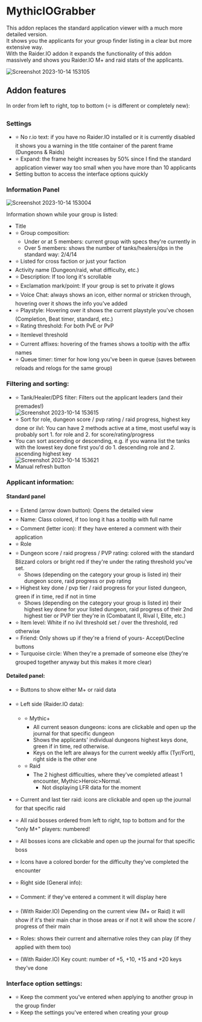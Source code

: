 # MythicIOGrabber

This addon replaces the standard application viewer with a much more detailed version.<br>
It shows you the applicants for your group finder listing in a clear but more extensive way.<br>
With the Raider.IO addon it expands the functionality of this addon massively and shows you Raider.IO M+ and raid stats of the applicants.<br>

![Screenshot 2023-10-14 153105](https://github.com/NintendoLink07/MythicIOGrabber/assets/3246525/ba1e5cab-a7b5-4871-ab37-12f6a18a27ec)

## Addon features
In order from left to right, top to bottom (:star: is different or completely new):

### Settings
- :star: No r.io text: if you have no Raider.IO installed or it is currently disabled it shows you a warning in the title container of the parent frame (Dungeons & Raids)
- :star: Expand: the frame height increases by 50% since I find the standard application viewer way too small when you have more than 10 applicants
- Setting button to access the interface options quickly

### Information Panel
![Screenshot 2023-10-14 153004](https://github.com/NintendoLink07/MythicIOGrabber/assets/3246525/30286e83-a349-4477-a51a-f27832bf278e)

Information shown while your group is listed:<br>
- Title
- :star: Group composition:
	- Under or at 5 members: current group with specs they're currently in
	- Over 5 members: shows the number of tanks/healers/dps in the standard way: 2/4/14
- :star: Listed for cross faction or just your faction
- Activity name (Dungeon/raid, what difficulty, etc.)
- :star: Description: If too long it's scrollable
- :star: Exclamation mark/point: If your group is set to private it glows
- :star: Voice Chat: always shows an icon, either normal or stricken through, hovering over it shows the info you've added
- :star: Playstyle: Hovering over it shows the current playstyle you've chosen (Completion, Beat timer, standard, etc.)
- :star: Rating threshold: For both PvE or PvP
- :star: Itemlevel threshold
- :star: Current affixes: hovering of the frames shows a tooltip with the affix names
- :star: Queue timer: timer for how long you've been in queue (saves between reloads and relogs for the same group)


### Filtering and sorting:
- :star: Tank/Healer/DPS filter: Filters out the applicant leaders (and their premades!)<br>
![Screenshot 2023-10-14 153615](https://github.com/NintendoLink07/MythicIOGrabber/assets/3246525/0b1633b8-7820-43b6-89a1-e6bd86109bb6)
- :star: Sort for role, dungeon score / pvp rating / raid progress, highest key done or ilvl: You can have 2 methods active at a time, most useful way is probably sort 1. for role and 2. for score/rating/progress
- You can sort ascending or descending, e.g. if you wanna list the tanks with the lowest key done first you'd do 1. descending role and 2. ascending highest key<br>
![Screenshot 2023-10-14 153621](https://github.com/NintendoLink07/MythicIOGrabber/assets/3246525/6b4e6c70-2286-4d68-8fa4-2c2fed7b4899)
- Manual refresh button


### Applicant information:
#### Standard panel
- :star: Extend (arrow down button): Opens the detailed view
- :star: Name: Class colored, if too long it has a tooltip with full name
- :star: Comment (letter icon): If they have entered a comment with their application
- :star: Role
- :star: Dungeon score / raid progress / PVP rating: colored with the standard Blizzard colors or bright red if they're under the rating threshold you've set.
	- Shows (depending on the category your group is listed in) their dungeon score, raid progress or pvp rating
- :star: Highest key done / pvp tier / raid progress for your listed dungeon, green if in time, red if not in time
	- Shows (depending on the category your group is listed in) their highest key done for your listed dungeon, raid progress of their 2nd highest tier or PVP tier they're in (Combatant II, Rival I, Elite, etc.)
- :star: Item level: White if no ilvl threshold set / over the threshold, red otherwise
- :star: Friend: Only shows up if they're a friend of yours- Accept/Decline buttons
- :star: Turquoise circle: When they're a premade of someone else (they're grouped together anyway but this makes it more clear)


#### Detailed panel:
- :star: Buttons to show either M+ or raid data
- :star: Left side (Raider.IO data):
	- :star: Mythic+
		- All current season dungeons: icons are clickable and open up the journal for that specific dungeon
		- Shows the applicants' individual dungeons highest keys done, green if in time, red otherwise.
		- Keys on the left are always for the current weekly affix (Tyr/Fort), right side is the other one
	- :star: Raid
		- The 2 highest difficulties, where they've completed atleast 1 encounter, Mythic>Heroic>Normal.
	    	- Not displaying LFR data for the moment
 - :star: Current and last tier raid: icons are clickable and open up the journal for that specific raid
 - :star: All raid bosses ordered from left to right, top to bottom and for the "only M+" players: numbered!
 - :star: All bosses icons are clickable and open up the journal for that specific boss
 - :star: Icons have a colored border for the difficulty they've completed the encounter

- :star: Right side (General info):

- :star: Comment: if they've entered a comment it will display here
- :star: (With Raider.IO) Depending on the current view (M+ or Raid) it will show if it's their main char in those areas or if not it will show the score / progress of their main
- :star: Roles: shows their current and alternative roles they can play (if they applied with them too)
- :star: (With Raider.IO) Key count: number of +5, +10, +15 and +20 keys they've done

### Interface option settings:
- :star: Keep the comment you've entered when applying to another group in the group finder
- :star: Keep the settings you've entered when creating your group
